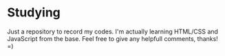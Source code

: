 # Studying
Just a repository to record my codes.
I'm actually learning HTML/CSS and JavaScript from the base.
Feel free to give any helpfull comments, thanks! =)
